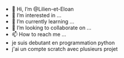 - 👋 Hi, I’m @Lilien-et-Eloan
- 👀 I’m interested in ...
- 🌱 I’m currently learning ...
- 💞️ I’m looking to collaborate on ...
- 📫 How to reach me ...
- je suis debutant en programmation python
- j'ai un compte scratch avec plusieurs projet 

<!---
Lilien-et-Eloan/Lilien-et-Eloan is a ✨ special ✨ repository because its `README.md` (this file) appears on your GitHub profile.
You can click the Preview link to take a look at your changes.
--->
